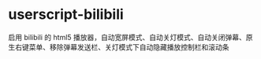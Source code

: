 # userscript-bilibili
启用 bilibili 的 html5 播放器，自动宽屏模式、自动关灯模式、自动关闭弹幕、原生右键菜单、移除弹幕发送栏、关灯模式下自动隐藏播放控制栏和滚动条
